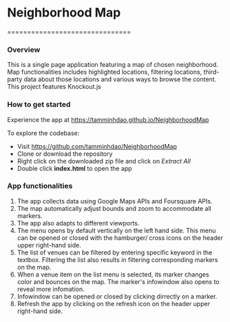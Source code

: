 # Neighborhood Map
===============================

### Overview
This is a single page application featuring a map of chosen neighborhood. 
Map functionalities includes highlighted locations, filtering locations, third-party data about those locations and various ways to browse the content.
This project features Knockout.js

### How to get started
Experience the app at https://tamminhdao.github.io/NeighborhoodMap

To explore the codebase:
- Visit https://github.com/tamminhdao/NeighborhoodMap
- Clone or download the repository
- Right click on the downloaded zip file and click on _Extract All_
- Double click **index.html** to open the app

### App functionalities
1. The app collects data using Google Maps APIs and Foursquare APIs.
2. The map automatically adjust bounds and zoom to accommodate all markers.
3. The app also adapts to different viewports.
4. The menu opens by default vertically on the left hand side. 
    This menu can be opened or closed with the hamburger/ cross icons on the header upper right-hand side.
5. The list of venues can be filtered by entering specific keyword in the textbox.
    Filtering the list also results in filtering corresponding markers on the map.
6. When a venue item on the list menu is selected, its marker changes color and bounces on the map.
     The marker's infowindow also opens to reveal more infomation.
7. Infowindow can be opened or closed by clicking dirrectly on a marker.
8. Refresh the app by clicking on the refresh icon on the header upper right-hand side.

